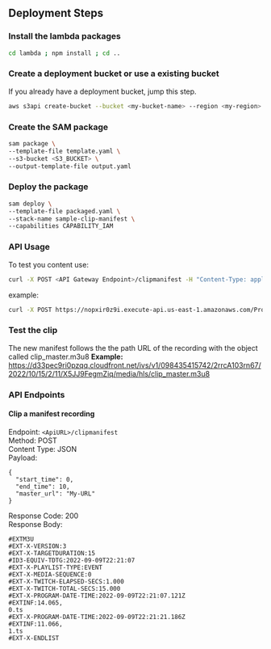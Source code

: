 ## Deployment Steps

### Install the lambda packages
```sh
cd lambda ; npm install ; cd ..
```

### Create a deployment bucket or use a existing bucket
If you already have a deployment bucket, jump this step.

```sh
aws s3api create-bucket --bucket <my-bucket-name> --region <my-region>
```

### Create the SAM package
```sh
sam package \
--template-file template.yaml \
--s3-bucket <S3_BUCKET> \
--output-template-file output.yaml
```

### Deploy the package 
```sh
sam deploy \
--template-file packaged.yaml \
--stack-name sample-clip-manifest \
--capabilities CAPABILITY_IAM
```

### API Usage
To test you content  use:

```sh
curl -X POST <API Gateway Endpoint>/clipmanifest -H "Content-Type: application/json" -d "{\"start_time\": 1,\"end_time\": 15,\"master_url\": \"https://<url of the ivs recording>\"}"
```

example: 
```sh
curl -X POST https://nopxir0z9i.execute-api.us-east-1.amazonaws.com/Prod/clipmanifest/ -H "Content-Type: application/json" -d "{\"start_time\": 1,\"end_time\": 15,\"master_url\": \"https://d33pec9ri0pzqq.cloudfront.net/ivs/v1/098435415742/2rrcA103rn67/2022/10/15/2/11/X5JJ9FegmZiq/media/hls/master.m3u8\"}" 
```

### Test the clip
The new manifest follows the the path URL of the recording with the object called clip_master.m3u8
**Example:** 
  https://d33pec9ri0pzqq.cloudfront.net/ivs/v1/098435415742/2rrcA103rn67/2022/10/15/2/11/X5JJ9FegmZiq/media/hls/clip_master.m3u8

### API Endpoints

#### Clip a manifest recording

Endpoint: `<ApiURL>/clipmanifest`<br />
Method: POST<br />
Content Type: JSON<br />
Payload:
```
{
  "start_time": 0,
  "end_time": 10,
  "master_url": "My-URL"
}
```
Response Code: 200<br />
Response Body:
```
#EXTM3U
#EXT-X-VERSION:3
#EXT-X-TARGETDURATION:15
#ID3-EQUIV-TDTG:2022-09-09T22:21:07
#EXT-X-PLAYLIST-TYPE:EVENT
#EXT-X-MEDIA-SEQUENCE:0
#EXT-X-TWITCH-ELAPSED-SECS:1.000
#EXT-X-TWITCH-TOTAL-SECS:15.000
#EXT-X-PROGRAM-DATE-TIME:2022-09-09T22:21:07.121Z
#EXTINF:14.065,
0.ts
#EXT-X-PROGRAM-DATE-TIME:2022-09-09T22:21:21.186Z
#EXTINF:11.066,
1.ts
#EXT-X-ENDLIST
```


